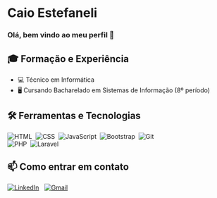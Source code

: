 # Caio Estefaneli

### Olá, bem vindo ao meu perfil 👋

## :mortar_board: Formação e Experiência
- 💻 Técnico em Informática
- 🖥️ Cursando Bacharelado em Sistemas de Informação (8º período)

## 🛠 Ferramentas e Tecnologias

![HTML](https://img.shields.io/badge/-HTML-05122A?style=flat&logo=HTML5)&nbsp;
![CSS](https://img.shields.io/badge/-CSS-05122A?style=flat&logo=CSS3&logoColor=1572B6)&nbsp;
![JavaScript](https://img.shields.io/badge/-JavaScript-05122A?style=flat&logo=javascript)&nbsp;
![Bootstrap](https://img.shields.io/badge/-Bootstrap-05122A?style=flat&logo=bootstrap&logoColor=563D7C)&nbsp;
![Git](https://img.shields.io/badge/-Git-05122A?style=flat&logo=git)\
![PHP](https://img.shields.io/badge/-PHP-05122A?style=flat&logo=PHP)&nbsp;
![Laravel](https://img.shields.io/badge/-Laravel-05122A?style=flat&logo=Laravel)&nbsp;


## 📫 Como entrar em contato


<a href="https://www.linkedin.com/in/caioestefaneli/"><img alt="LinkedIn" src="https://img.shields.io/badge/linkedin%20-%230077B5.svg?&style=flat&logo=linkedin&logoColor=white"/></a> &nbsp;
<a href="mailto:caioestefaneli@gmail.com"><img alt="Gmail" src="https://img.shields.io/badge/Gmail-D14836?style=flat&logo=gmail&logoColor=white" /></a> &nbsp;

<!---
estefanelicaio/estefanelicaio is a ✨ special ✨ repository because its `README.md` (this file) appears on your GitHub profile.
You can click the Preview link to take a look at your changes.
--->
